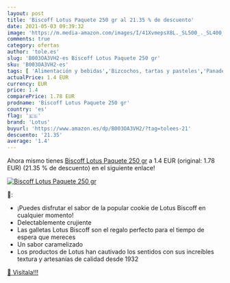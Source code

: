```yaml
---
layout: post
title: 'Biscoff Lotus Paquete 250 gr al 21.35 % de descuento'
date: 2021-05-03 09:39:32
image: 'https://m.media-amazon.com/images/I/41XvmepsX8L._SL500_._SL400_.jpg'
comments: true
category: ofertas
author: 'tole.es'
slug: 'B003OA3VH2-es Biscoff Lotus Paquete 250 gr'
sku: 'B003OA3VH2-es'
tags: [ 'Alimentación y bebidas','Bizcochos, tartas y pasteles','Panadería y bollería','biscoff','lotus', ]
actualPrice: 1.4 EUR
currency: EUR
price: 1.4
comparePrice: 1.78 EUR
prodname: 'Biscoff Lotus Paquete 250 gr'
country: 'es'
flag: '🇪🇸'
brand: 'Lotus'
buyurl: 'https://www.amazon.es/dp/B003OA3VH2/?tag=tolees-21'
descuento: '21.35'
average: '1.4'
---
```


Ahora mismo tienes [Biscoff Lotus Paquete 250 gr](https://www.amazon.es/dp/B003OA3VH2/?tag=tolees-21) a 1.4 EUR (original: 1.78 EUR) (21.35 %  de descuento) en el siguiente enlace!

[![Biscoff Lotus Paquete 250 gr](https://m.media-amazon.com/images/I/41XvmepsX8L._SL500_._SL400_.jpg)](https://www.amazon.es/dp/B003OA3VH2/?tag=tolees-21)

🔎:

- ¡Puedes disfrutar el sabor de la popular cookie de Lotus Biscoff en cualquier momento!
- Delectablemente crujiente
- Las galletas Lotus Biscoff son el regalo perfecto para el tiempo de espera que mereces
- Un sabor caramelizado
- Los productos de Lotus han cautivado los sentidos con sus increíbles textura y artesanías de calidad desde 1932

[🛒 Visítala!!!](https://www.amazon.es/dp/B003OA3VH2/?tag=tolees-21)

